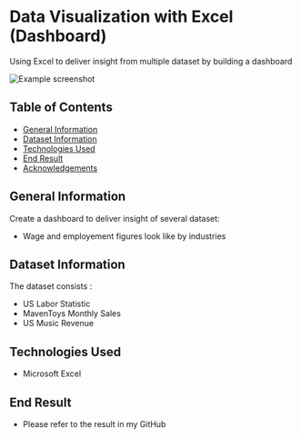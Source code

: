 # Data Visualization with Excel (Dashboard)
Using Excel to deliver insight from multiple dataset by building a dashboard 

![Example screenshot](./unsplash.jpg)

## Table of Contents
* [General Information](#general-information)
* [Dataset Information](#dataset-information)
* [Technologies Used](#technologies-used)
* [End Result](#end-result)
* [Acknowledgements](#Acknowledgements)
<!-- * [License](#license) -->

## General Information
Create a dashboard to deliver insight of several dataset: 
- Wage and employement figures look like by industries


## Dataset Information
The dataset consists : 
- US Labor Statistic
- MavenToys Monthly Sales
- US Music Revenue 

## Technologies Used
- Microsoft Excel

## End Result 
- Please refer to the result in my GitHub 

